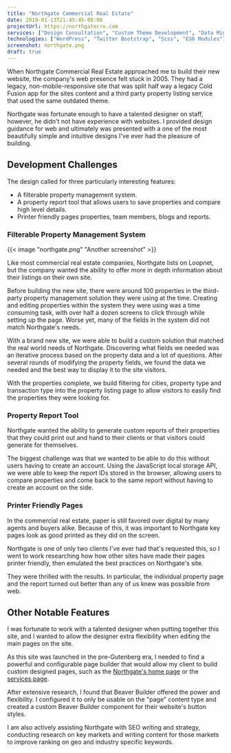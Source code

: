 ```yaml
---
title: "Northgate Commercial Real Estate"
date: 2019-01-13T21:45:45-08:00
projectUrl: https://northgatecre.com
services: ["Design Consultation", "Custom Theme Development", "Data Migration", "SEO"]
technologies: ["WordPress", "Twitter Bootstrap", "Scss", "ES6 Modules"]
screenshot: northgate.png
draft: true
---
```

When Northgate Commercial Real Estate approached me to build their new website, the company's web presence felt stuck in 2005. They had a legacy, non-mobile-responsive site that was split half way a legacy Cold Fusion app for the sites content and a third party property listing service that used the same outdated theme.

Northgate was fortunate enough to have a talented designer on staff, however, he didn't not have experience with websites. I provided design guidance for web and ultimately was presented with a one of the most beautifully simple and intuitive designs I've ever had the pleasure of building.

## Development Challenges 

The design called for three particularly interesting features: 

* A filterable property management system.
* A property report tool that allows users to save properties and compare high level details.
* Printer friendly pages properties, team members, blogs and reports.

### Filterable Property Management System

{{< image "northgate.png" "Another screenshot" >}}

Like most commercial real estate companies, Northgate lists on Loopnet, but the company wanted the ability to offer more in depth information about their listings on their own site.

Before building the new site, there were around 100 properties in the third-party property management solution they were using at the time. Creating and editing properties within the system they were using was a time consuming task, with over half a dozen screens to click through while setting up the page. Worse yet, many of the fields in the system did not match Northgate's needs.

With a brand new site, we were able to build a custom solution that matched the real world needs of Northgate. Discovering what fields we needed was an iterative process based on the property data and a lot of questions. After several rounds of modifying the property fields, we found the data we needed and the best way to display it to the site visitors.

With the properties complete, we build filtering for cities, property type and transaction type into the property listing page to allow visitors to easily find the properties they were looking for.

### Property Report Tool

Northgate wanted the ability to generate custom reports of their properties that they could print out and hand to their clients or that visitors could generate for themselves.

The biggest challenge was that we wanted to be able to do this without users having to create an account. Using the JavaScript local storage API, we were able to keep the report IDs stored in the browser, allowing users to compare properties and come back to the same report without having to create an account on the side.

### Printer Friendly Pages

In the commercial real estate, paper is still favored over digital by many agents and buyers alike. Because of this, it was important to Northgate key pages look as good printed as they did on the screen.

Northgate is one of only two clients I've ever had that's requested this, so I went to work researching how how other sites have made their pages printer friendly, then emulated the best practices on Northgate's site.

They were thrilled with the results. In particular, the individual property page and the report turned out better than any of us knew was possible from web. 

## Other Notable Features

I was fortunate to work with a talented designer when putting together this site, and I wanted to allow the designer extra flexibility when editing the main pages on the site. 

As this site was launched in the pre-Gutenberg era, I needed to find a powerful and configurable page builder that would allow my client to build custom designed pages, such as the [Northgate's home page](https://northgatecre.com/) or the [services page](https://northgatecre.com/services). 

After extensive research, I found that Beaver Builder offered the power and flexibility. I configured it to only be usable on the "page" content type and created a custom Beaver Builder component for their website's button styles.

I am also actively assisting Northgate with SEO writing and strategy, conducting research on key markets and writing content for those markets to improve ranking on geo and industry specific keywords.
